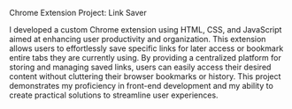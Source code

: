 Chrome Extension Project: Link Saver

I developed a custom Chrome extension using HTML, CSS, and JavaScript aimed at enhancing user productivity and organization. This extension allows users to effortlessly save specific links for later access or bookmark entire tabs they are currently using. By providing a centralized platform for storing and managing saved links, users can easily access their desired content without cluttering their browser bookmarks or history. This project demonstrates my proficiency in front-end development and my ability to create practical solutions to streamline user experiences.